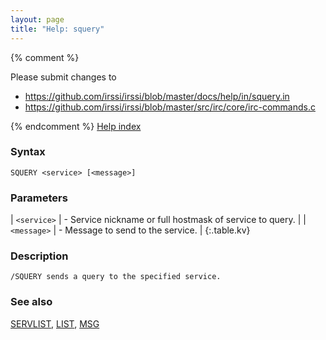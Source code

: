 ```yaml
---
layout: page
title: "Help: squery"
---
```


{% comment %}

Please submit changes to
- https://github.com/irssi/irssi/blob/master/docs/help/in/squery.in
- https://github.com/irssi/irssi/blob/master/src/irc/core/irc-commands.c


{% endcomment %}
[Help index](/documentation/help)

### Syntax ###

<div class="highlight irssisyntax"><pre style="\-\-cmdlen:6ch"><code><span class="synB">SQUERY</span> <span class="synB05">&lt;service></span> <span class="syn10">[<span class="syn09">&lt;message></span>]</span></code></pre></div>



### Parameters ###


| `<service>` | - Service nickname or full hostmask of service to query. |
| `<message>` | - Message to send to the service. |
{:.table.kv}

### Description ###

    /SQUERY sends a query to the specified service.

### See also ###
[SERVLIST](/documentation/help/servlist), [LIST](/documentation/help/list), [MSG](/documentation/help/msg)

